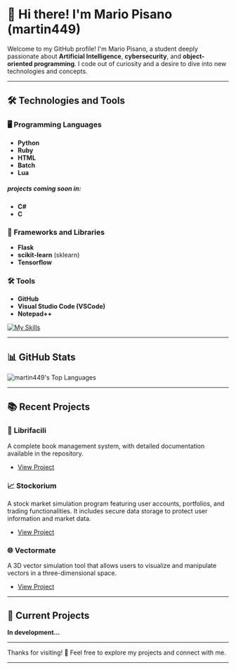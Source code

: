 # 👋 Hi there! I'm Mario Pisano (martin449)

Welcome to my GitHub profile! I'm Mario Pisano, a student deeply passionate about **Artificial Intelligence**, **cybersecurity**, and **object-oriented programming**. I code out of curiosity and a desire to dive into new technologies and concepts.

---

## 🛠️ Technologies and Tools

### 🖥️ Programming Languages
- **Python**
- **Ruby**
- **HTML**
- **Batch**
- **Lua**

##### projects coming soon in:
- **C#** 
- **C**

### 🔧 Frameworks and Libraries
- **Flask**
- **scikit-learn** (sklearn)
- **Tensorflow**

### 🛠️ Tools
- **GitHub**
- **Visual Studio Code (VSCode)**
- **Notepad++**

[![My Skills](https://skillicons.dev/icons?i=python,ruby,html,github,vscode,c,cs)](https://skillicons.dev)

---

## 📊 GitHub Stats

![martin449's Top Languages](https://github-readme-stats.vercel.app/api/top-langs/?username=martino449&layout=compact&theme=radical)

---

## 📚 Recent Projects

### 📖 **Librifacili**
A complete book management system, with detailed documentation available in the repository.
- [View Project](https://github.com/martino449/Librifacili/blob/main/README.md)

### 📈 **Stockorium**
A stock market simulation program featuring user accounts, portfolios, and trading functionalities. It includes secure data storage to protect user information and market data.
- [View Project](https://github.com/martino449/Stockorium)

### 🌐 **Vectormate**
A 3D vector simulation tool that allows users to visualize and manipulate vectors in a three-dimensional space.
- [View Project](https://github.com/martino449/Vectormate)

---

## 🚧 Current Projects

**In development...**

---

Thanks for visiting! 🚀 Feel free to explore my projects and connect with me.

---




